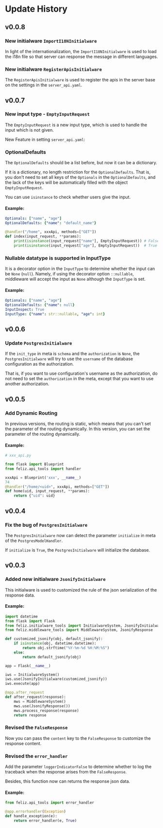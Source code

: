 # Update History

## v0.0.8

### New initialware `ImportI18NInitialware`

In light of the internationalization, the `ImportI18NInitialware` is used to load the i18n file so that server can response the message in different languages.

### New initialware `RegisterApisInitialware`

The `RegisterApisInitialware` is used to register the apis in the server base on the settings in the `server_api.yaml`.

## v0.0.7

### New input type - `EmptyInputRequest`

The `EmptyInputRequest` is a new input type, which is used to handle the input which is not given.

New Feature in setting `server_api.yaml`:

### OptionalDefaults

The `OptionalDefaults` should be a list before, but now it can be a dictionary.

If it is a dictionary, no length restriction for the `OptionalDefaults`. That is, you don't need to set all keys of the `Optionals` in the `OptionalDefaults`, and the lack of the keys will be automatically filled with the object `EmptyInputRequest`.

You can use `isinstance` to check whether users give the input.

#### Example:

```yaml
Optionals: ["name", "age"]
OptionalDefaults: {"name": "default_name"}
```

```python
@handler("/home", xxxApi, methods=["GET"])
def index(input_request, **params):
    print(isinstance(input_request["name"], EmptyInputRequest)) # False
    print(isinstance(input_request["age"], EmptyInputRequest))  # True
```

### Nullable datatype is supported in InputType

It is a decorator option in the `InputType` to determine whether the input can be `None` (`null`). Namely, if using the decorator option `::nullable`, middleware will accept the input as `None` although the `InputType` is set.

#### Example:

```yaml
Optionals: ["name", "age"]
OptionalDefaults: {"name": null}
InputInspect: True
InputType: {"name": str::nullable, "age": int}
```

## v0.0.6

### Update `PostgresInitialware`

If the `init_type` in meta is `schema` and the `authorization` is `None`, the `PostgresInitialware` will try to use the `username` of the database configuration as the authorization.

That is, if you want to use configuration's username as the authorization, do not need to set the `authorization` in the meta, except that you want to use another authorization.

## v0.0.5

### Add Dynamic Routing

In previous versions, the routing is static, which means that you can't set the parameter of the routing dynamically. In this version, you can set the parameter of the routing dynamically.

#### Example:

```python
# xxx_api.py

from flask import Blueprint
from feliz.api_tools import handler

xxxApi = Blueprint('xxx', __name__)
74
@handler("/home/<uid>", xxxApi, methods=["GET"])
def home(uid, input_request, **params):
    return {"uid": uid}
```

## v0.0.4

### Fix the bug of `PostgresInitialware`

The `PostgresInitialware` now can detect the parameter `initialize` in meta of the `PostgresModelHandler`.

If `initialize` is `True`, the `PostgresInitialware` will initialize the database.

## v0.0.3

### Added new initialware `JsonifyInitialware`

This initialware is used to customized the rule of the json serialization of the response data.

#### Example:

```python
import datetime
from flask import Flask
from feliz.initialware_tools import InitialwareSystem, JsonifyInitialware
from feliz.middleware_tools import MiddlewareSystem, JsonifyResponse

def customized_jsonify(obj, default_jsonify):
    if isinstance(obj, datetime.datetime):
        return obj.strftime("%Y-%m-%d %H:%M:%S")
    else:
        return default_jsonify(obj)

app = Flask(__name__)

iws = InitialwareSystem()
iws.use(JsonifyInitialware(customized_jsonify))
iws.execute(app)

@app.after_request
def after_request(response):
    mws = MiddlewareSystem()
    mws.use(JsonifyResponse())
    mws.process_response(response)
    return response
```

### Revised the `FalseResponse`

Now you can pass the `content` key to the `FalseResponse` to customize the response content.

### Revised the `error_handler`

Add the parameter `loggerIndicatorFalse` to determine whether to log the traceback when the response arises from the `FalseResponse`.

Besides, this function now can returns the response json data.

#### Example:

```python
from feliz.api_tools import error_handler

@app.errorhandler(Exception)
def handle_exception(e):
    return error_handler(e, True)
```
